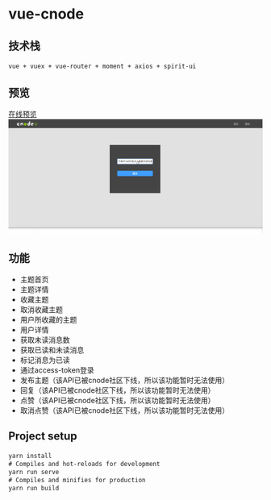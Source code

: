 # vue-cnode
## 技术栈
`vue + vuex + vue-router + moment + axios + spirit-ui`
## 预览
[在线预览](https://yuan204.github.io/vue-cnode/)
![](https://raw.githubusercontent.com/yuan204/vue-cnode/master/public/vue-cnode.gif)

## 功能
+ 主题首页
+ 主题详情
+ 收藏主题
+ 取消收藏主题
+ 用户所收藏的主题
+ 用户详情
+ 获取未读消息数
+ 获取已读和未读消息
+ 标记消息为已读
+ 通过access-token登录
+ 发布主题（该API已被cnode社区下线，所以该功能暂时无法使用）
+ 回复（该API已被cnode社区下线，所以该功能暂时无法使用）
+ 点赞（该API已被cnode社区下线，所以该功能暂时无法使用）
+ 取消点赞（该API已被cnode社区下线，所以该功能暂时无法使用）
## Project setup
```
yarn install
# Compiles and hot-reloads for development
yarn run serve
# Compiles and minifies for production
yarn run build
```
